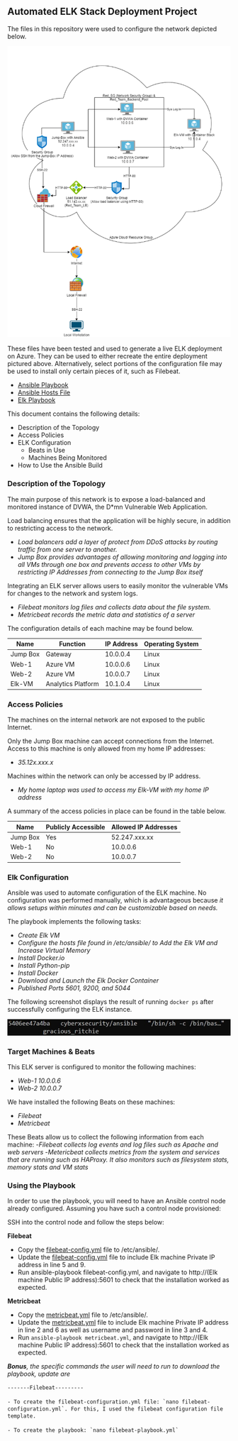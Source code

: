 ## Automated ELK Stack Deployment Project

The files in this repository were used to configure the network depicted below.

![Network-Diagram.drawio.png](Network-Diagram.drawio.png "Network Diagram")

These files have been tested and used to generate a live ELK deployment on Azure. They can be used to either recreate the entire deployment pictured above. Alternatively, select portions of the configuration file may be used to install only certain pieces of it, such as Filebeat.

  - [Ansible Playbook](ansible.cfg)
  - [Ansible Hosts File](hosts)
  - [Elk Playbook](elk.yml)

This document contains the following details:
- Description of the Topology
- Access Policies
- ELK Configuration
  - Beats in Use
  - Machines Being Monitored
- How to Use the Ansible Build


### Description of the Topology

The main purpose of this network is to expose a load-balanced and monitored instance of DVWA, the D*mn Vulnerable Web Application.

Load balancing ensures that the application will be highly secure, in addition to restricting access to the network.
- _Load balancers add a layer of protect from DDoS attacks by routing traffic from one server to another._
- _Jump Box provides advantages of allowing monitoring and logging into all VMs through one box and prevents access to other VMs by restricting IP Addresses from connecting to the Jump Box itself_

Integrating an ELK server allows users to easily monitor the vulnerable VMs for changes to the network  and system logs.
- _Filebeat monitors log files and collects data about the file system._
- _Metricbeat records the metric data and statistics of a server_

The configuration details of each machine may be found below.

| Name     | Function | IP Address | Operating System |
|----------|----------|------------|------------------|
| Jump Box | Gateway  | 10.0.0.4   | Linux            |
| Web-1    | Azure VM | 10.0.0.6   | Linux            |
| Web-2    | Azure VM | 10.0.0.7   | Linux            |
| Elk-VM   | Analytics Platform | 10.1.0.4   | Linux            |

### Access Policies

The machines on the internal network are not exposed to the public Internet. 

Only the Jump Box machine can accept connections from the Internet. Access to this machine is only allowed from my home IP addresses:
- _35.12x.xxx.x_

Machines within the network can only be accessed by IP address.
- _My home laptop was used to access my Elk-VM with my home IP address_

A summary of the access policies in place can be found in the table below.

| Name     | Publicly Accessible | Allowed IP Addresses |
|----------|---------------------|----------------------|
| Jump Box | Yes                 | 52.247.xxx.xx        |
| Web-1    | No                  | 10.0.0.6             |
| Web-2    | No                  | 10.0.0.7             |

### Elk Configuration

Ansible was used to automate configuration of the ELK machine. No configuration was performed manually, which is advantageous because _it allows setups within minutes and can be customizable based on needs._

The playbook implements the following tasks:
- _Create Elk VM_
- _Configure the hosts file found in /etc/ansible/ to Add the Elk VM and Increase Virtual Memory_
- _Install Docker.io_
- _Install Python-pip_
- _Install Docker_
- _Download and Launch the Elk Docker Container_
- _Published Ports 5601, 9200, and 5044_

The following screenshot displays the result of running `docker ps` after successfully configuring the ELK instance.

![Docker PS](dockerps.jpg)

### Target Machines & Beats
This ELK server is configured to monitor the following machines:
- _Web-1 10.0.0.6_
- _Web-2 10.0.0.7_

We have installed the following Beats on these machines:
- _Filebeat_
- _Metricbeat_

These Beats allow us to collect the following information from each machine:
-_Filebeat collects log events and log files such as Apache and web servers_
-_Metericbeat collects metrics from the system and services that are running such as HAProxy. It also monitors such as filesystem stats, memory stats and VM stats_

### Using the Playbook
In order to use the playbook, you will need to have an Ansible control node already configured. Assuming you have such a control node provisioned: 

SSH into the control node and follow the steps below:

**Filebeat**
- Copy the [filebeat-config.yml](filebeat-config.yml) file to /etc/ansible/.
- Update the [filebeat-config.yml](filebeat-config.yml) file to include Elk machine Private IP address in line 5 and 9.
- Run ansible-playbook filebeat-config.yml, and navigate to http://(Elk machine Public IP address):5601 to check that the installation worked as expected.

**Metricbeat**
- Copy the [metricbeat.yml](metricbeat.yml) file to /etc/ansible/.
- Update the [metricbeat.yml](metricbeat.yml) file to include Elk machine Private IP address in line 2 and 6 as well as username and password in line 3 and 4.
- Run `ansible-playbook metricbeat.yml`, and navigate to http://(Elk machine Public IP address):5601 to check that the installation worked as expected.

_**Bonus**, the specific commands the user will need to run to download the playbook, update are_
```
-------Filebeat---------

- To create the filebeat-configuration.yml file: `nano filebeat-configuration.yml`. For this, I used the filebeat configuration file template.

- To create the playbook: `nano filebeat-playbook.yml`

```
